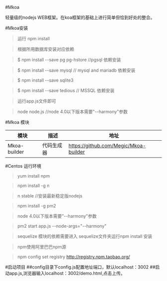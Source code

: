 #Mkoa

轻量级的nodejs WEB框架。在koa框架的基础上进行简单但恰到好处的整合。

#Mkoa安装

> 运行 npm install

> 根据所用数据库安装对应依赖

> $ npm install --save pg pg-hstore //pgsql 依赖安装

> $ npm install --save mysql //  mysql and mariadb 依赖安装

> $ npm install --save sqlite3

> $ npm install --save tedious // MSSQL 依赖安装

> 运行app.js文件即可

> node node.js   //node 4.0以下版本需要"--harmony"参数

#Mkoa 模块

模块 | 描述 | 地址
----|------|----
Mkoa-builder | 代码生成器  | https://github.com/Megic/Mkoa-builder



#Centos 运行环境
> yum install npm

> npm install -g n

> n stable //安装最新稳定版nodejs 

> npm install -g pm2

> node 4.0以下版本需要"--harmony"参数

> pm2 start app.js --node-args="--harmony"

> sequelize 模块的依赖需要进入 sequelize文件夹运行npm install 安装

> npm使用阿里巴巴npm源

> npm config set registry http://registry.npm.taobao.org/


#启动项目
##config目录下config.js配置地址端口，默认localhost：3002
##启动app.js,浏览器输入localhost：3002/demo.html,点击上传。
